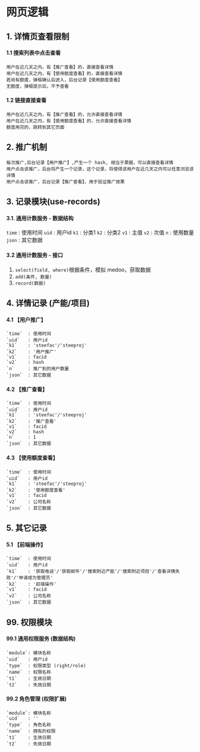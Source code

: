 # 网页逻辑

## 1. 详情页查看限制

#### 1.1 搜索列表中点击查看

    用户在近几天之内，有【推广查看】的，直接查看详情
    用户在近几天之内，有【使用额度查看】的，直接查看详情
    若尚有额度，弹框确认后进入，后台记录【使用额度查看】
    无额度，弹框提示后，不予查看

#### 1.2 链接直接查看

    用户在近几天之内，有【推广查看】的，允许直接查看详情
    用户在近几天之内，有【使用额度查看】的，允许直接查看详情
    额度用完的，跳转到其它页面

## 2. 推广机制

    每次推广,后台记录【用户推广】,产生一个 hash, 相当于票据，可以直接查看详情
    用户点击该推广，后台将产生一个记录，这个记录，将使得该用户在近几天之内可以任意浏览该详情
    用户点击该推广，后台记录【推广查看】，用于验证推广效果



## 3. 记录模块(use-records)

#### 3.1. 通用计数服务 - 数据结构

  `time`  : 使用时间
  `uid`   : 用户id
  `k1`    : 分类1
  `k2`    : 分类2
  `v1`    : 主值
  `v2`    : 次值
  `n`     : 使用数量
  `json`  : 其它数据


#### 3.2 通用计数服务 - 接口

1. `select(field, where)`根据条件，模拟 medoo，获取数据
1. `add(条件, 数量)`
1. `record(数据)`


## 4. 详情记录 (产能/项目)
#### 4.1 【用户推广】

    `time`  : 使用时间
    `uid`   : 用户id
    `k1`    : 'steefac'/'steeproj'
    `k2`    : '用户推广'
    `v1`    : facid
    `v2`    : hash
    `n`     : 推广到的用户数量
    `json`  : 其它数据

#### 4.2 【推广查看】

    `time`  : 使用时间
    `uid`   : 用户id
    `k1`    : 'steefac'/'steeproj'
    `k2`    : '推广查看'
    `v1`    : facid
    `v2`    : hash
    `n`     : 1
    `json`  : 其它数据

#### 4.3 【使用额度查看】

    `time`  : 使用时间
    `uid`   : 用户id
    `k1`    : 'steefac'/'steeproj'
    `k2`    : '使用额度查看'
    `v1`    : facid
    `v2`    : 公司名称
    `json`  : 其它数据

## 5. 其它记录


#### 5.1 【前端操作】

    `time`  : 使用时间
    `uid`   : 用户id
    `k1`    : '获取电话'/'获取邮件'/'搜索附近产能'/'搜索附近项目'/'查看详情失败'/'申请成为管理员'
    `k2`    : '前端操作'
    `v1`    : facid
    `v2`    : 公司名称
    `json`  : 其它数据
    







## 99. 权限模块

#### 99.1 通用权限服务 (数据结构)

    `module`: 模块名称
    `uid`   : 用户id
    `type`  : 权限类型 (right/role)
    `name`  : 权限名称
    `t1`    : 生效日期
    `t2`    : 失效日期


#### 99.2 角色管理 (权限扩展)

    `module`: 模块名称
    `uid`   : ''
    `type`  : 角色名称
    `name`  : 拥有的权限
    `t1`    : 生效日期
    `t2`    : 失效日期





